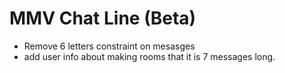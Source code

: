 # MMV Chat Line (Beta)


- Remove 6 letters constraint on mesasges
- add user info about making rooms that it is 7 messages long.